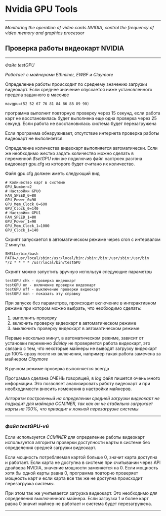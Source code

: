 # Nvidia GPU Tools
***
*Monitoring the operation of video cards NVIDIA, control the frequency of video memory and graphics processor*

## Проверка работы видеокарт NVIDIA
***
*Файл testGPU*

*Работает с майнерами Ethminer, EWBF и Claymore*

Определение работы происходит по среднему значению загрузки видеокарт. Если среднее значение опускается ниже установленного предела заданного в массиве 
```shell
mavgpu=(52 52 67 76 81 84 86 88 89 90)
```
программа выполнит повторную проверку через 15 секунд, если работа карт не восстановилась будет выполнена еще одна проверка через 25 секунд. Если работа не восстановилась система будет перезагружена

Если программа обнаруживает, отсутствие интернета проверка работы видеокарт не выполняется.

Определение количества видеокарт выполняется автоматически. Если же необходимо жестко задать количество можно сделать в переменной *$setGPU* или же подключив файл настроек разгона видеокарт gpu.cfg из которого будет считано их количество.

Файл gpu.cfg должен иметь следующий вид
```shell
# Количество карт в системе
GPU_Number=2
# Настройки GPU0 
FAN_SPEED_0=80
GPU_Power_0=90
GPU_Mem_Clock_0=600
GPU_Clock_0=140
# Настройки GPU1
FAN_SPEED_1=80
GPU_Power_1=90
GPU_Mem_Clock_1=1000
GPU_Clock_1=140
``` 

Скрипт запускается в автоматическом режиме через cron с интервалом 2 минуты.
```shell
SHELL=/bin/bash
PATH=/usr/local/sbin:/usr/local/bin:/sbin:/bin:/usr/sbin:/usr/bin
*/2 * * * * /usr/local/bin/testGPU
```
Скрипт можно запустить вручную используя следующие параметры
```shell
testGPU chk - проверка видеокарт
testGPU on - включение проверки видеокарт
testGPU off - выключение проверки видеокарт
testGPU man - показать эту справку
```

При запуске без параметров, происходит включение в интерактивном режиме при котором можно выбрать, что необходимо сделать:
1. выполнить проверку
2. включить проверку видеокарт в автоматическом режиме
3. выключить проверку видеокарт в автоматическом режиме

Первые несколько минут, в автоматическом режиме, зависит от установки переменно *$delay* не проверяется работа видеокарт, это связано с тем, что некоторые майнеры не выводят загрузку видеокарт до 100% сразу после их включения, например такая работа замечена за майнером *Claymore* 

В ручном режиме проверка выполняется всегда

Программа сделана ОЧЕНЬ говорящей, в *log* файл пишется очень много информации. Это позволяет анализировать работу видеокарт и при необходимости вносить изменения в настройки майнеров.

*Алгоритм построенный на определении средней загрузки видеокарт не подходит для майнера CCMINER, так как он не стабильно загружает карты на 100%, что приводит к ложной перезагрузке системы*
***
### *Файл testGPU-v6*

Если используется *CCMINER* для определение работы видеокарт используется алгоритм  проверки доступности карты в системе без определения средней загрузки видеокарт.

Если мощность потребляемая картой больше 0, значит карта доступна и работает. Если карта не доступна в системе при считывании через API драйвера NVIDIA, значение мощности заменяется на 0. Если мощность хотя бы одной карты равна 0, программа повторно проверяет мощность карт и если карта все так же не доступна происходит перезагрузка системы.

При этом так же учитывается загрузка видеокарт. Это необходимо для определения выключенного майнера. Если загрузка 1 и более карт равна 0 значит майнер не работает и система будет перезагружена.
***
